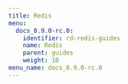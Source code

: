 ```yaml
---
title: Redis
menu:
  docs_0.9.0-rc.0:
    identifier: rd-redis-guides
    name: Redis
    parent: guides
    weight: 10
menu_name: docs_0.9.0-rc.0
---
```

